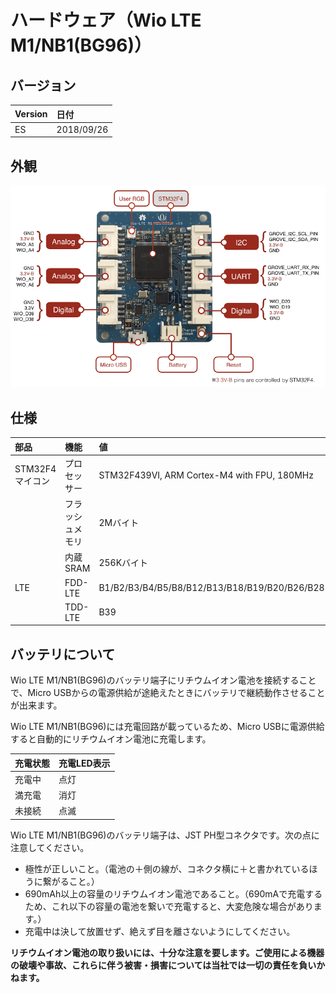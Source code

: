 # ハードウェア（Wio LTE M1/NB1(BG96)）


## バージョン

|Version|日付|
|:--|:--|
|ES|2018/09/26|

## 外観

![15](img/15.png)

## 仕様

|部品|機能|値|
|:--|:--|:--|
|STM32F4マイコン|プロセッサー|STM32F439VI, ARM Cortex-M4 with FPU, 180MHz|
||フラッシュメモリ|2Mバイト|
||内蔵SRAM|256Kバイト|
|LTE|FDD-LTE|B1/B2/B3/B4/B5/B8/B12/B13/B18/B19/B20/B26/B28|
||TDD-LTE|B39|

## バッテリについて
Wio LTE M1/NB1(BG96)のバッテリ端子にリチウムイオン電池を接続することで、Micro USBからの電源供給が途絶えたときにバッテリで継続動作させることが出来ます。  

Wio LTE M1/NB1(BG96)には充電回路が載っているため、Micro USBに電源供給すると自動的にリチウムイオン電池に充電します。

|充電状態|充電LED表示|
|:--|:--|
|充電中|点灯|
|満充電|消灯|
|未接続|点滅|

Wio LTE M1/NB1(BG96)のバッテリ端子は、JST PH型コネクタです。次の点に注意してください。

* 極性が正しいこと。（電池の＋側の線が、コネクタ横に＋と書かれているほうに繋がること。）
* 690mAh以上の容量のリチウムイオン電池であること。（690mAで充電するため、これ以下の容量の電池を繋いで充電すると、大変危険な場合があります。）
* 充電中は決して放置せず、絶えず目を離さないようにしてください。

**リチウムイオン電池の取り扱いには、十分な注意を要します。ご使用による機器の破壊や事故、これらに伴う被害・損害については当社では一切の責任を負いかねます。**
